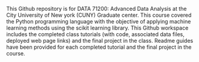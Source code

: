 This Github repository is for DATA 71200: Advanced Data Analysis at the City University of New york (CUNY) Graduate center. 
This course covered the Python programming language with the objective of applying machine learning methods using the scikit learning library. This Github workspace includes the completed class tutorials (with code, associated data files, deployed web page links) and the final project in the class. Readme guides have been provided for each completed tutorial and the final project in the course.
